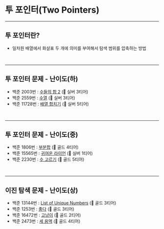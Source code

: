 # 투 포인터(Two Pointers)

---
## 투 포인터란?
* 일차원 배열에서 화살표 두 개에 의미를 부여해서 탐색 범위를 압축하는 방법
</br>

---
## 투 포인터 문제 - 난이도(하)
* 백준 2003번 : [수들의 합 2](https://www.acmicpc.net/problem/2003) (🥈 실버 3티어)
* 백준 2559번 : [수열](https://www.acmicpc.net/problem/2559) (🥈 실버 3티어)
* 백준 11728번 : [배열 합치기](https://www.acmicpc.net/problem/11728) (🥈 실버 5티어)
</br>

---
## 투 포인터 문제 - 난이도(중)
* 백준 1806번 : [부분합](https://www.acmicpc.net/problem/1806) (🥇 골드 4티어)
* 백준 15565번 : [귀여운 라이언](https://www.acmicpc.net/problem/15565) (🥈 실버 1티어)
* 백준 2230번 : [수 고르기](https://www.acmicpc.net/problem/2230) (🥇 골드 5티어)
</br>

---
## 이진 탐색 문제 - 난이도(상)
* 백준 13144번 : [List of Unique Numbers](https://www.acmicpc.net/problem/13144) (🥇 골드 3티어)
* 백준 1253번 : [좋다](https://www.acmicpc.net/problem/1253) (🥇 골드 3티어)
* 백준 16472번 : [고냥이](https://www.acmicpc.net/problem/16472) (🥇 골드 2티어)
* 백준 2473번 : [세 용액](https://www.acmicpc.net/problem/2473) (🥇 골드 4티어)
</br>
